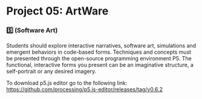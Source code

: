 # Project 05: ArtWare
### :five: (Software Art)

Students should explore interactive narratives, software art, simulations and emergent behaviors in code-based forms. Techniques and concepts must be presented through the open-source programming environment P5. The functional, interactive forms you present can be an imaginative structure, a self-portrait or any desired imagery.

To download p5.js editor go to the following link: https://github.com/processing/p5.js-editor/releases/tag/v0.6.2
